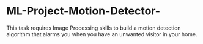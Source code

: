 # ML-Project-Motion-Detector-
This task requires Image Processing skills to build a motion detection algorithm that alarms you when you have an unwanted visitor in your home.
